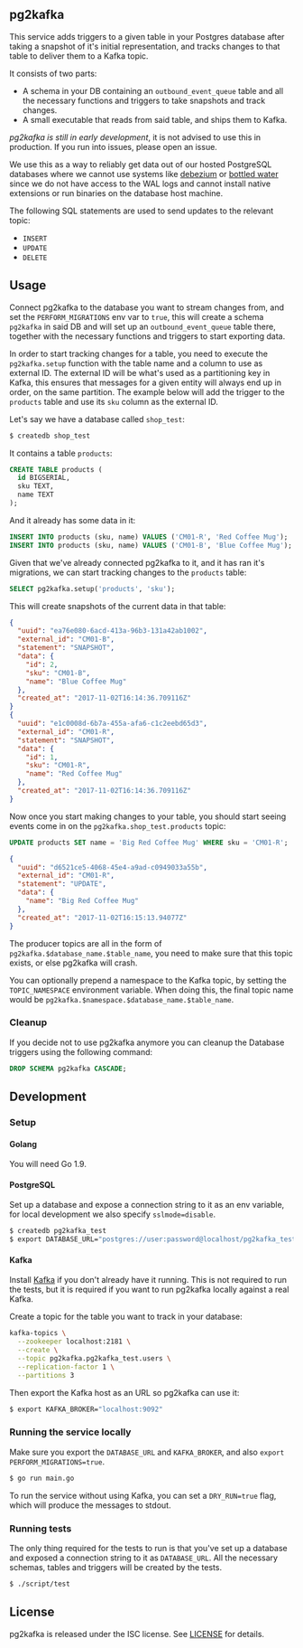 pg2kafka
--------

This service adds triggers to a given table in your Postgres database after
taking a snapshot of it's initial representation, and tracks changes to that
table to deliver them to a Kafka topic.

It consists of two parts:

- A schema in your DB containing an `outbound_event_queue` table and all the
  necessary functions and triggers to take snapshots and track changes.
- A small executable that reads from said table, and ships them to Kafka.

*pg2kafka is still in early development*, it is not advised to use this in
production. If you run into issues, please open an issue.

We use this as a way to reliably get data out of our hosted PostgreSQL databases
where we cannot use systems like [debezium](http://debezium.io) or
[bottled water](https://github.com/confluentinc/bottledwater-pg) since we do not
have access to the WAL logs and cannot install native extensions or run binaries
on the database host machine.

The following SQL statements are used to send updates to the relevant topic:

* `INSERT`
* `UPDATE`
* `DELETE`

## Usage

Connect pg2kafka to the database you want to stream changes from, and set the
`PERFORM_MIGRATIONS` env var to `true`, this will create a schema `pg2kafka` in
said DB and will set up an `outbound_event_queue` table there, together with the
necessary functions and triggers to start exporting data.

In order to start tracking changes for a table, you need to execute the
`pg2kafka.setup` function with the table name and a column to use as external
ID. The external ID will be what's used as a partitioning key in Kafka, this
ensures that messages for a given entity will always end up in order, on the
same partition. The example below will add the trigger to the `products` table
and use its `sku` column as the external ID.

Let's say we have a database called `shop_test`:

```bash
$ createdb shop_test
```

It contains a table `products`:

```sql
CREATE TABLE products (
  id BIGSERIAL,
  sku TEXT,
  name TEXT
);
```

And it already has some data in it:

```sql
INSERT INTO products (sku, name) VALUES ('CM01-R', 'Red Coffee Mug');
INSERT INTO products (sku, name) VALUES ('CM01-B', 'Blue Coffee Mug');
```

Given that we've already connected pg2kafka to it, and it has ran it's
migrations, we can start tracking changes to the `products` table:

```sql
SELECT pg2kafka.setup('products', 'sku');
```

This will create snapshots of the current data in that table:

```json
{
  "uuid": "ea76e080-6acd-413a-96b3-131a42ab1002",
  "external_id": "CM01-B",
  "statement": "SNAPSHOT",
  "data": {
    "id": 2,
    "sku": "CM01-B",
    "name": "Blue Coffee Mug"
  },
  "created_at": "2017-11-02T16:14:36.709116Z"
}
{
  "uuid": "e1c0008d-6b7a-455a-afa6-c1c2eebd65d3",
  "external_id": "CM01-R",
  "statement": "SNAPSHOT",
  "data": {
    "id": 1,
    "sku": "CM01-R",
    "name": "Red Coffee Mug"
  },
  "created_at": "2017-11-02T16:14:36.709116Z"
}
```

Now once you start making changes to your table, you should start seeing events
come in on the `pg2kafka.shop_test.products` topic:

```sql
UPDATE products SET name = 'Big Red Coffee Mug' WHERE sku = 'CM01-R';
```

```json
{
  "uuid": "d6521ce5-4068-45e4-a9ad-c0949033a55b",
  "external_id": "CM01-R",
  "statement": "UPDATE",
  "data": {
    "name": "Big Red Coffee Mug"
  },
  "created_at": "2017-11-02T16:15:13.94077Z"
}
```

The producer topics are all in the form of
`pg2kafka.$database_name.$table_name`, you need to make sure that this topic
exists, or else pg2kafka will crash.

You can optionally prepend a namespace to the Kafka topic, by setting the
`TOPIC_NAMESPACE` environment variable. When doing this, the final topic name
would be `pg2kafka.$namespace.$database_name.$table_name`.

### Cleanup

If you decide not to use pg2kafka anymore you can cleanup the Database triggers
using the following command:

```sql
DROP SCHEMA pg2kafka CASCADE;
```

## Development

### Setup

#### Golang

You will need Go 1.9.

#### PostgreSQL

Set up a database and expose a connection string to it as an env variable, for
local development we also specify `sslmode=disable`.

```bash
$ createdb pg2kafka_test
$ export DATABASE_URL="postgres://user:password@localhost/pg2kafka_test?sslmode=disable"
```

#### Kafka

Install [Kafka](http://kafka.apache.org/) if you don't already have it running.
This is not required to run the tests, but it is required if you want to run
pg2kafka locally against a real Kafka.

Create a topic for the table you want to track in your database:

```bash
kafka-topics \
  --zookeeper localhost:2181 \
  --create \
  --topic pg2kafka.pg2kafka_test.users \
  --replication-factor 1 \
  --partitions 3
```

Then export the Kafka host as an URL so pg2kafka can use it:

```bash
$ export KAFKA_BROKER="localhost:9092"
```

### Running the service locally

Make sure you export the `DATABASE_URL` and `KAFKA_BROKER`, and also
`export PERFORM_MIGRATIONS=true`.

```bash
$ go run main.go
```

To run the service without using Kafka, you can set a `DRY_RUN=true` flag, which
will produce the messages to stdout.

### Running tests

The only thing required for the tests to run is that you've set up a database
and exposed a connection string to it as `DATABASE_URL`. All the necessary
schemas, tables and triggers will be created by the tests.

```bash
$ ./script/test
```

## License
pg2kafka is released under the ISC license. See [LICENSE](https://github.com/blendle/pg2kafka/blob/master/LICENSE) for details.
